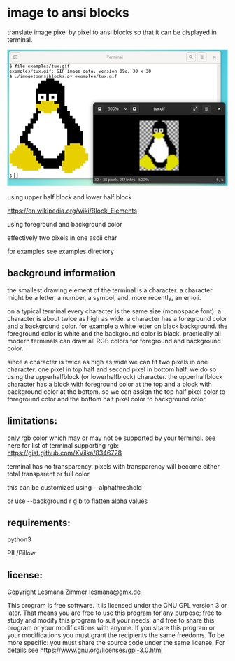 image to ansi blocks
====================

translate image pixel by pixel to ansi blocks
so that it can be displayed in terminal.

![screenshot](examples/tux-demo.png)

using upper half block and lower half block

https://en.wikipedia.org/wiki/Block_Elements

using foreground and background color

effectively two pixels in one ascii char

for examples see examples directory

background information
----------------------

the smallest drawing element of the terminal is a character.
a character might be a letter, a number, a symbol,
and, more recently, an emoji.

on a typical terminal every character is the same size (monospace font).
a character is about twice as high as wide.
a character has a foreground color and a background color.
for example a white letter on black background.
the foreground color is white and the background color is black.
practically all modern terminals can draw all RGB colors
for foreground and background color.

since a character is twice as high as wide we can fit two pixels
in one character.
one pixel in top half and second pixel in bottom half.
we do so using the upperhalfblock (or lowerhalfblock) character.
the upperhalfblock character has a block with foreground color at the top
and a block with background color at the bottom.
so we can assign the top half pixel color to foreground color
and the bottom half pixel color to background color.


limitations:
------------

only rgb color which may or may not be supported by your terminal.
see here for list of terminal supporting rgb:
https://gist.github.com/XVilka/8346728

terminal has no transparency.
pixels with transparency will become either total transparent or full color

this can be customized using --alphathreshold

or use --background r g b to flatten alpha values

requirements:
-------------

python3

PIL/Pillow

license:
--------

Copyright Lesmana Zimmer lesmana@gmx.de

This program is free software.
It is licensed under the GNU GPL version 3 or later.
That means you are free to use this program for any purpose;
free to study and modify this program to suit your needs;
and free to share this program or your modifications with anyone.
If you share this program or your modifications
you must grant the recipients the same freedoms.
To be more specific: you must share the source code under the same license.
For details see https://www.gnu.org/licenses/gpl-3.0.html
